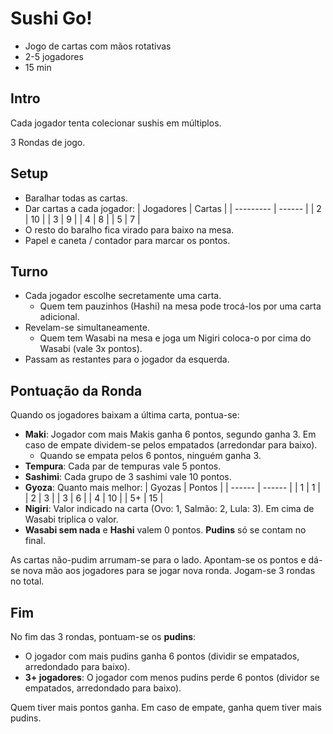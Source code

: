 # Sushi Go!

- Jogo de cartas com mãos rotativas
- 2-5 jogadores
- 15 min

## Intro

Cada jogador tenta colecionar sushis em múltiplos.

3 Rondas de jogo.

## Setup

- Baralhar todas as cartas.
- Dar cartas a cada jogador:
  | Jogadores | Cartas |
  | --------- | ------ |
  | 2         | 10     |
  | 3         | 9      |
  | 4         | 8      |
  | 5         | 7      |
- O resto do baralho fica virado para baixo na mesa.
- Papel e caneta / contador para marcar os pontos.

## Turno

- Cada jogador escolhe secretamente uma carta.
  - Quem tem pauzinhos (Hashi) na mesa pode trocá-los por uma carta adicional.
- Revelam-se simultaneamente.
  - Quem tem Wasabi na mesa e joga um Nigiri coloca-o por cima do Wasabi (vale 3x pontos).
- Passam as restantes para o jogador da esquerda.

## Pontuação da Ronda

Quando os jogadores baixam a última carta, pontua-se:
- **Maki**: Jogador com mais Makis ganha 6 pontos, segundo ganha 3. Em caso de empate dividem-se pelos empatados (arredondar para baixo).
  - Quando se empata pelos 6 pontos, ninguém ganha 3.
- **Tempura**: Cada par de tempuras vale 5 pontos.
- **Sashimi**: Cada grupo de 3 sashimi vale 10 pontos.
- **Gyoza**: Quanto mais melhor:
  | Gyozas | Pontos |
  | ------ | ------ |
  | 1      | 1      |
  | 2      | 3      |
  | 3      | 6      |
  | 4      | 10     |
  | 5+     | 15     |
- **Nigiri**: Valor indicado na carta (Ovo: 1, Salmão: 2, Lula: 3). Em cima de Wasabi triplica o valor.
- **Wasabi sem nada** e **Hashi** valem 0 pontos. **Pudins** só se contam no final.


As cartas não-pudim arrumam-se para o lado. Apontam-se os pontos e dá-se nova mão aos jogadores para se jogar nova ronda.
Jogam-se 3 rondas no total.

## Fim

No fim das 3 rondas, pontuam-se os **pudins**:

- O jogador com mais pudins ganha 6 pontos (dividir se empatados, arredondado para baixo).
- **3+ jogadores**: O jogador com menos pudins perde 6 pontos (dividor se empatados, arredondado para baixo).

Quem tiver mais pontos ganha. Em caso de empate, ganha quem tiver mais pudins.
